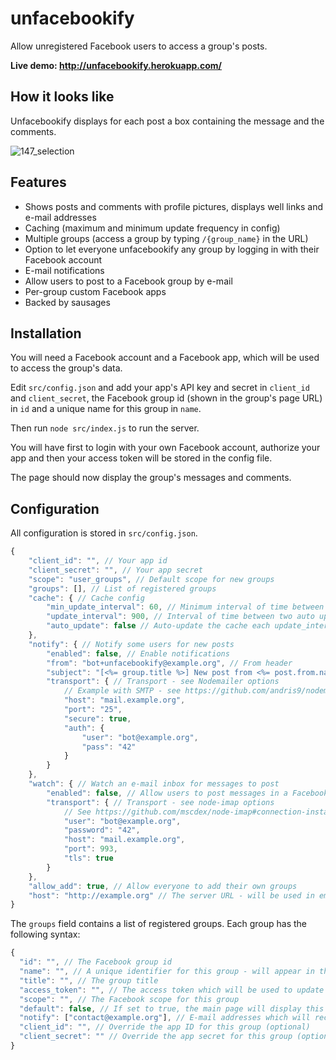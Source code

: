 unfacebookify
=============

Allow unregistered Facebook users to access a group's posts.

**Live demo: http://unfacebookify.herokuapp.com/**

## How it looks like

Unfacebookify displays for each post a box containing the message and the comments.

![147_selection](https://cloud.githubusercontent.com/assets/506932/4220089/e9939bb0-38fe-11e4-86ab-74a3d26ebf11.png)

## Features

* Shows posts and comments with profile pictures, displays well links and e-mail addresses
* Caching (maximum and minimum update frequency in config)
* Multiple groups (access a group by typing `/{group_name}` in the URL)
* Option to let everyone unfacebookify any group by logging in with their Facebook account
* E-mail notifications
* Allow users to post to a Facebook group by e-mail
* Per-group custom Facebook apps
* Backed by sausages

## Installation

You will need a Facebook account and a Facebook app, which will be used to access the group's data.

Edit `src/config.json` and add your app's API key and secret in `client_id` and `client_secret`, the Facebook group id (shown in the group's page URL) in `id` and a unique name for this group in `name`.

Then run `node src/index.js` to run  the server.

You will have first to login with your own Facebook account, authorize your app and then your access token will be stored in the config file.

The page should now display the group's messages and comments.

## Configuration

All configuration is stored in `src/config.json`.

```js
{
	"client_id": "", // Your app id
	"client_secret": "", // Your app secret
	"scope": "user_groups", // Default scope for new groups
	"groups": [], // List of registered groups
	"cache": { // Cache config
		"min_update_interval": 60, // Minimum interval of time between two updates from Facebook (in seconds)
		"update_interval": 900, // Interval of time between two auto updates from Facebook (in seconds)
		"auto_update": false // Auto-update the cache each update_interval seconds
	},
	"notify": { // Notify some users for new posts
		"enabled": false, // Enable notifications
		"from": "bot+unfacebookify@example.org", // From header
		"subject": "[<%= group.title %>] New post from <%= post.from.name %>", // E-mail subject
		"transport": { // Transport - see Nodemailer options
			// Example with SMTP - see https://github.com/andris9/nodemailer-smtp-transport#usage
			"host": "mail.example.org",
			"port": "25",
			"secure": true,
			"auth": {
				"user": "bot@example.org",
				"pass": "42"
			}
		}
	},
	"watch": { // Watch an e-mail inbox for messages to post
		"enabled": false, // Allow users to post messages in a Facebook group by e-mail
		"transport": { // Transport - see node-imap options
			// See https://github.com/mscdex/node-imap#connection-instance-methods
			"user": "bot@example.org",
			"password": "42",
			"host": "mail.example.org",
			"port": 993,
			"tls": true
		}
	},
	"allow_add": true, // Allow everyone to add their own groups
	"host": "http://example.org" // The server URL - will be used in emails (optional)
}
```

The `groups` field contains a list of registered groups. Each group has the following syntax:
```js
{
  "id": "", // The Facebook group id
  "name": "", // A unique identifier for this group - will appear in the URL
  "title": "", // The group title
  "access_token": "", // The access token which will be used to update the grouyp feed
  "scope": "", // The Facebook scope for this group
  "default": false, // If set to true, the main page will display this group's feed (optional)
  "notify": ["contact@example.org"], // E-mail addresses which will receive e-mail notifications from this group (optional)
  "client_id": "", // Override the app ID for this group (optional)
  "client_secret": "" // Override the app secret for this group (optional)
}
```
